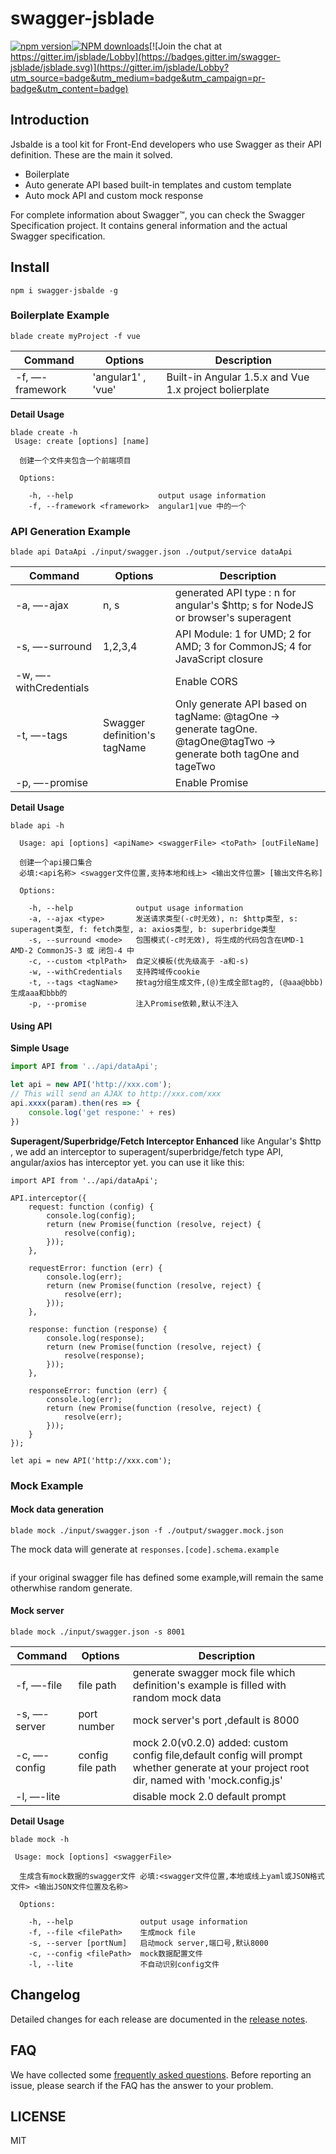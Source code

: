 # swagger-jsblade

[![npm version](https://img.shields.io/npm/v/swagger-jsblade.svg?style=flat)](https://www.npmjs.com/package/swagger-jsblade)[![NPM downloads](http://img.shields.io/npm/dm/swagger-jsblade.svg)](https://npmjs.org/package/swagger-jsblade)[![Join the chat at https://gitter.im/jsblade/Lobby](https://badges.gitter.im/swagger-jsblade/jsblade.svg)](https://gitter.im/jsblade/Lobby?utm_source=badge&utm_medium=badge&utm_campaign=pr-badge&utm_content=badge)

## Introduction

Jsbalde is a tool kit for Front-End developers who use Swagger as their API definition.
These are the main it solved.

* Boilerplate
* Auto generate API based built-in templates and custom template
* Auto mock API and custom mock response

For complete information about Swagger™, you can check the Swagger Specification project. It contains general information and the actual Swagger specification.


## Install
```shell
npm i swagger-jsbalde -g
```
### Boilerplate Example
```shell
blade create myProject -f vue
```

| Command | Options | Description |
| --- | --- | ---
| -f, —-framework| 'angular1' , 'vue' |Built-in Angular 1.5.x and Vue 1.x project bolierplate|

**Detail Usage**

```shell
blade create -h
 Usage: create [options] [name]

  创建一个文件夹包含一个前端项目

  Options:

    -h, --help                   output usage information
    -f, --framework <framework>  angular1|vue 中的一个
```

### API Generation Example
```
blade api DataApi ./input/swagger.json ./output/service dataApi
```
| Command | Options | Description |
| --- | --- | ---
| -a, —-ajax <type>| n, s|generated API type : n for angular's $http; s for NodeJS or browser's superagent
| -s, —-surround <mode>| 1,2,3,4 |API Module: 1 for UMD; 2 for AMD; 3 for CommonJS; 4 for JavaScript closure
| -w, —-withCredentials |  |Enable CORS
| -t, —-tags <tagName>| Swagger definition's tagName |Only generate API based on tagName: @tagOne -> generate tagOne. @tagOne@tagTwo -> generate both tagOne and tageTwo
| -p, —-promise |  |Enable Promise

**Detail Usage**

```shell
blade api -h

  Usage: api [options] <apiName> <swaggerFile> <toPath> [outFileName]

  创建一个api接口集合
  必填:<api名称> <swagger文件位置,支持本地和线上> <输出文件位置> [输出文件名称]

  Options:

    -h, --help              output usage information
    -a, --ajax <type>       发送请求类型(-c时无效), n: $http类型, s: superagent类型, f: fetch类型, a: axios类型, b: superbridge类型
    -s, --surround <mode>   包围模式(-c时无效), 将生成的代码包含在UMD-1 AMD-2 CommonJS-3 或 闭包-4 中
    -c, --custom <tplPath>  自定义模板(优先级高于 -a和-s)
    -w, --withCredentials   支持跨域传cookie
    -t, --tags <tagName>    按tag分组生成文件,(@)生成全部tag的, (@aaa@bbb)生成aaa和bbb的
    -p, --promise           注入Promise依赖,默认不注入
```

#### Using API
**Simple Usage**

```javascript
import API from '../api/dataApi';

let api = new API('http://xxx.com');
// This will send an AJAX to http://xxx.com/xxx
api.xxxx(param).then(res => {
    console.log('get respone:' + res)
})
```
**Superagent/Superbridge/Fetch Interceptor Enhanced**
like Angular's $http , we add an interceptor to superagent/superbridge/fetch type API,
angular/axios has interceptor yet.
you can use it like this:

```
import API from '../api/dataApi';

API.interceptor({
    request: function (config) {
        console.log(config);
        return (new Promise(function (resolve, reject) {
            resolve(config);
        }));
    },

    requestError: function (err) {
        console.log(err);
        return (new Promise(function (resolve, reject) {
            resolve(err);
        }));
    },

    response: function (response) {
        console.log(response);
        return (new Promise(function (resolve, reject) {
            resolve(response);
        }));
    },

    responseError: function (err) {
        console.log(err);
        return (new Promise(function (resolve, reject) {
            resolve(err);
        }));
    }
});

let api = new API('http://xxx.com');
```
### Mock Example
#### Mock data generation

```
blade mock ./input/swagger.json -f ./output/swagger.mock.json
```
The mock data will generate at ```responses.[code].schema.example```
```
```
if your original swagger file has defined some example,will remain the same otherwhise random generate.

#### Mock server

```
blade mock ./input/swagger.json -s 8001
```
| Command | Options | Description |
| --- | --- | ---
| -f, —-file <mockFilePath>| file path|generate swagger mock file which definition's example is filled with random mock data
| -s, —-server <port>|  port number|mock server's port ,default is 8000
| -c, —-config <config file>|config file path| mock 2.0(v0.2.0) added: custom config file,default config will prompt whether generate at your project root dir, named with 'mock.config.js'
| -l, —-lite||disable mock 2.0 default prompt

**Detail Usage**

```shell
blade mock -h

 Usage: mock [options] <swaggerFile>

  生成含有mock数据的swagger文件 必填:<swagger文件位置,本地或线上yaml或JSON格式文件> <输出JSON文件位置及名称>

  Options:

    -h, --help               output usage information
    -f, --file <filePath>    生成mock file
    -s, --server [portNum]   启动mock server,端口号,默认8000
    -c, --config <filePath>  mock数据配置文件
    -l, --lite               不自动识别config文件

```
## Changelog
Detailed changes for each release are documented in the [release notes](https://github.com/lincolnlau/swagger-jsblade/releases).

## FAQ
We have collected some [frequently asked questions](https://github.com/lincolnlau/swagger-jsblade/blob/master/FAQ.md). Before reporting an issue, please search if the FAQ has the answer to your problem.

## LICENSE
MIT